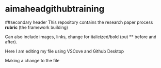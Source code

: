 # aimaheadgithubtraining

##secondary header
This repository contains the research paper process **rubric** (the framework building) 

Can also include images, links, change for italicized/bold (put ** before and after).

Here I am editing my file using VSCove and Github Desktop

Making a change to the file